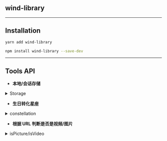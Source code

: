## wind-library

---

## Installation

```sh
yarn add wind-library

npm install wind-library --save-dev
```

---

## Tools API

- **本地/会话存储**

<details>
<summary>Storage</summary>

```js
import { storage } from 'wind-library';
// 设置
storage.session.set(key,value);
// 获取
storage.session.get(key);
// 移除
storage.session.remove(key);
// 清除
storage.session.clear();
// 获取所有
storage.session.getAll();
// 遍历
storage.session.forEach(cb);
// localStorage 同样API
storage.local.set(...)
...
```

</details>

- **生日转化星座**

<details>
<summary>constellation</summary>

```js
import { constellation } from 'wind-library';
const birthday = '2000-01-03';

constellation(birthday); // 摩羯
```

</details>

- **根据 URL 判断是否是视频/图片**

<details>
<summary>isPicture/isVideo</summary>

```js
import { isPicture, isVideo } from 'wind-library';
isPicture('http://hycoding.com'); // false
isVideo('http://hycoding.com/1cabidesa.mp4'); // true
```

> 使用正则匹配后缀判断，对于非正常 URL 请不要使用这个方法。

</details>
